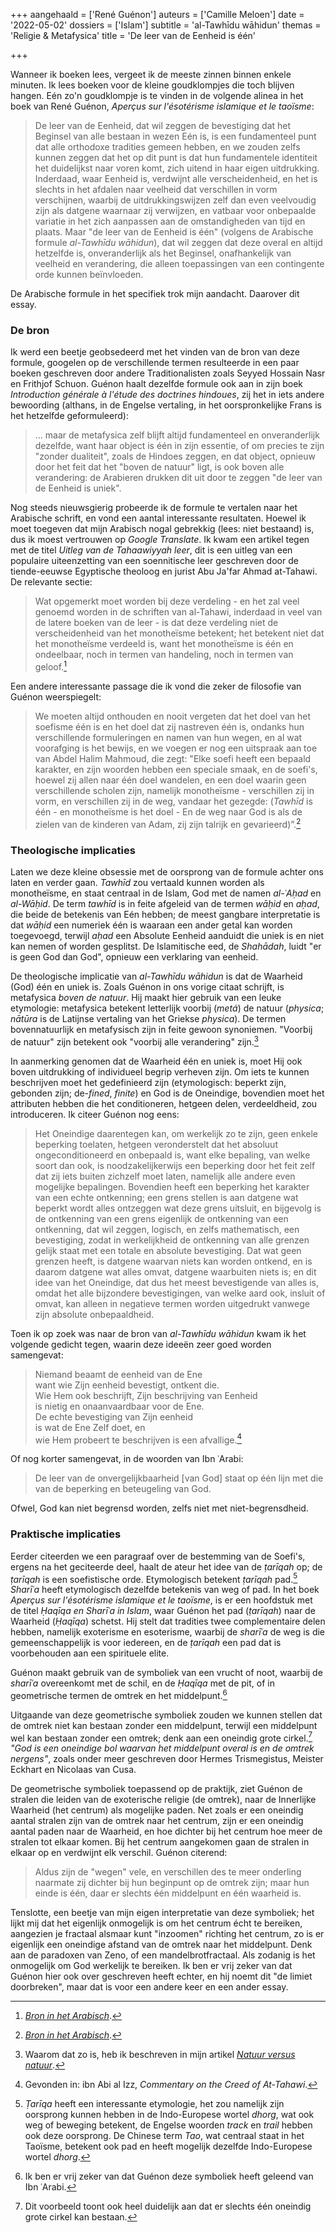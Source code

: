 +++
aangehaald = ['René Guénon']
auteurs = ['Camille Meloen']
date = '2022-05-02'
dossiers = ['Islam']
subtitle = 'al-Tawhīdu wāhidun'
themas = 'Religie & Metafysica'
title = 'De leer van de Eenheid is één'

+++


Wanneer ik boeken lees, vergeet ik de meeste zinnen binnen enkele minuten. Ik lees boeken voor de kleine goudklompjes die toch blijven hangen. Eén zo'n goudklompje is te vinden in de volgende alinea in het boek van René Guénon, _Aperçus sur l'ésotérisme islamique et le taoïsme_:

>De leer van de Eenheid, dat wil zeggen de bevestiging dat het Beginsel van alle bestaan in wezen Eén is, is een fundamenteel punt dat alle orthodoxe tradities gemeen hebben, en we zouden zelfs kunnen zeggen dat het op dit punt is dat hun fundamentele identiteit het duidelijkst naar voren komt, zich uitend in haar eigen uitdrukking. Inderdaad, waar Eenheid is, verdwijnt alle verscheidenheid, en het is slechts in het afdalen naar veelheid dat verschillen in vorm verschijnen, waarbij de uitdrukkingswijzen zelf dan even veelvoudig zijn als datgene waarnaar zij verwijzen, en vatbaar voor onbepaalde variatie in het zich aanpassen aan de omstandigheden van tijd en plaats. Maar "de leer van de Eenheid is één" (volgens de Arabische formule _al-Tawhīdu wāhidun_), dat wil zeggen dat deze overal en altijd hetzelfde is, onveranderlijk als het Beginsel, onafhankelijk van veelheid en verandering, die alleen toepassingen van een contingente orde kunnen beïnvloeden.

De Arabische formule in het specifiek trok mijn aandacht. Daarover dit essay.


### De bron

Ik werd een beetje geobsedeerd met het vinden van de bron van deze formule, googelen op de verschillende termen resulteerde in een paar boeken geschreven door andere Traditionalisten zoals Seyyed Hossain Nasr en Frithjof Schuon. Guénon haalt dezelfde formule ook aan in zijn boek _Introduction générale à l'étude des doctrines hindoues_, zij het in iets andere bewoording (althans, in de Engelse vertaling, in het oorspronkelijke Frans is het hetzelfde geformuleerd):

>... maar de metafysica zelf blijft altijd fundamenteel en onveranderlijk dezelfde, want haar object is één in zijn essentie, of om precies te zijn "zonder dualiteit", zoals de Hindoes zeggen, en dat object, opnieuw door het feit dat het "boven de natuur" ligt, is ook boven alle verandering: de Arabieren drukken dit uit door te zeggen "de leer van de Eenheid is uniek".

Nog steeds nieuwsgierig probeerde ik de formule te vertalen naar het Arabische schrift, en vond een aantal interessante resultaten. Hoewel ik moet toegeven dat mijn Arabisch nogal gebrekkig (lees: niet bestaand) is, dus ik moest vertrouwen op _Google Translate_. Ik kwam een artikel tegen met de titel _Uitleg van de Tahaawiyyah leer_, dit is een uitleg van een populaire uiteenzetting van een soennitische leer geschreven door de tiende-eeuwse Egyptische theoloog en jurist Abu Ja'far Ahmad at-Tahawi. De relevante sectie:

>Wat opgemerkt moet worden bij deze verdeling - en het zal veel genoemd worden in de schriften van al-Tahawi, inderdaad in veel van de latere boeken van de leer - is dat deze verdeling niet de verscheidenheid van het monotheïsme betekent; het betekent niet dat het monotheïsme verdeeld is, want het monotheïsme is één en ondeelbaar, noch in termen van handeling, noch in termen van geloof.[^1]

Een andere interessante passage die ik vond die zeker de filosofie van Guénon weerspiegelt:

>We moeten altijd onthouden en nooit vergeten dat het doel van het soefisme één is en het doel dat zij nastreven één is, ondanks hun verschillende formuleringen en namen van hun wegen, en al wat voorafging is het bewijs, en we voegen er nog een uitspraak aan toe van Abdel Halim Mahmoud, die zegt: "Elke soefi heeft een bepaald karakter, en zijn woorden hebben een speciale smaak, en de soefi's, hoewel zij allen naar één doel wandelen, en een doel waarin geen verschillende scholen zijn, namelijk monotheïsme - verschillen zij in vorm, en verschillen zij in de weg, vandaar het gezegde: (_Tawhīd_ is één - en monotheïsme is het doel - En de weg naar God is als de zielen van de kinderen van Adam, zij zijn talrijk en gevarieerd)”.[^2]


### Theologische implicaties

Laten we deze kleine obsessie met de oorsprong van de formule achter ons laten en verder gaan. _Tawhīd_ zou vertaald kunnen worden als monotheïsme, en staat centraal in de Islam, God met de namen _al-ʿAḥad_ en _al-Wāḥid_. De term _tawhīd_ is in feite afgeleid van de termen _wāḥid_ en _aḥad_, die beide de betekenis van Eén hebben; de meest gangbare interpretatie is dat _wāḥid_ een numeriek één is waaraan een ander getal kan worden toegevoegd, terwijl _aḥad_ een Absolute Eenheid aanduidt die uniek is en niet kan nemen of worden gesplitst. De Islamitische eed, de _Shahādah_, luidt "er is geen God dan God", opnieuw een verklaring van eenheid.

De theologische implicatie van _al-Tawhīdu wāhidun_ is dat de Waarheid (God) één en uniek is. Zoals Guénon in ons vorige citaat schrijft, is metafysica _boven de natuur_. Hij maakt hier gebruik van een leuke etymologie: metafysica betekent letterlijk voorbij (_metá_) de natuur (_physica_; _nātūra_ is de Latijnse vertaling van het Griekse _physica_). De termen bovennatuurlijk en metafysisch zijn in feite gewoon synoniemen. "Voorbij de natuur" zijn betekent ook "voorbij alle verandering" zijn.[^3]

In aanmerking genomen dat de Waarheid één en uniek is, moet Hij ook boven uitdrukking of individueel begrip verheven zijn. Om iets te kunnen beschrijven moet het gedefinieerd zijn (etymologisch: beperkt zijn, gebonden zijn; de-*fined*, _finite_) en God is de Oneindige, bovendien moet het attributen hebben die het conditioneren, hetgeen delen, verdeeldheid, zou introduceren. Ik citeer Guénon nog eens:

>Het Oneindige daarentegen kan, om werkelijk zo te zijn, geen enkele beperking toelaten, hetgeen veronderstelt dat het absoluut ongeconditioneerd en onbepaald is, want elke bepaling, van welke soort dan ook, is noodzakelijkerwijs een beperking door het feit zelf dat zij iets buiten zichzelf moet laten, namelijk alle andere even mogelijke bepalingen. Bovendien heeft een beperking het karakter van een echte ontkenning; een grens stellen is aan datgene wat beperkt wordt alles ontzeggen wat deze grens uitsluit, en bijgevolg is de ontkenning van een grens eigenlijk de ontkenning van een ontkenning, dat wil zeggen, logisch, en zelfs mathematisch, een bevestiging, zodat in werkelijkheid de ontkenning van alle grenzen gelijk staat met een totale en absolute bevestiging. Dat wat geen grenzen heeft, is datgene waarvan niets kan worden ontkend, en is daarom datgene wat alles omvat, datgene waarbuiten niets is; en dit idee van het Oneindige, dat dus het meest bevestigende van alles is, omdat het alle bijzondere bevestigingen, van welke aard ook, insluit of omvat, kan alleen in negatieve termen worden uitgedrukt vanwege zijn absolute onbepaaldheid.

Toen ik op zoek was naar de bron van _al-Tawhīdu wāhidun_ kwam ik het volgende gedicht tegen, waarin deze ideeën zeer goed worden samengevat:

>Niemand beaamt de eenheid van de Ene<br>want wie Zijn eenheid bevestigt, ontkent die.<br>Wie Hem ook beschrijft, Zijn beschrijving van Eenheid<br>is nietig en onaanvaardbaar voor de Ene.<br>De echte bevestiging van Zijn eenheid<br>is wat de Ene Zelf doet, en<br>wie Hem probeert te beschrijven is een afvallige.[^4]

Of nog korter samengevat, in de woorden van Ibn ʿArabi:

>De leer van de onvergelijkbaarheid [van God] staat op één lijn met die van de beperking en beteugeling van God.

Ofwel, God kan niet begrensd worden, zelfs niet met niet-begrensdheid.


### Praktische implicaties

Eerder citeerden we een paragraaf over de bestemming van de Soefi's, ergens na het geciteerde deel, haalt de ateur het idee van de _ṭarīqah_ op; de _ṭarīqah_ is een soefistische orde. Etymologisch betekent _ṭarīqah_ pad.[^5] _Sharīʿa_ heeft etymologisch dezelfde betekenis van weg of pad. In het boek _Aperçus sur l'ésotérisme islamique et le taoïsme_, is er een hoofdstuk met de titel _Ḥaqīqa en Sharīʿa in Islam_, waar Guénon het pad (_ṭarīqah_) naar de Waarheid (_Ḥaqīqa_) schetst. Hij stelt dat tradities twee complementaire delen hebben, namelijk exoterisme en esoterisme, waarbij de _sharīʿa_ de weg is die gemeenschappelijk is voor iedereen, en de _ṭarīqah_ een pad dat is voorbehouden aan een spirituele elite.

Guénon maakt gebruik van de symboliek van een vrucht of noot, waarbij de _sharīʿa_ overeenkomt met de schil, en de _Ḥaqīqa_ met de pit, of in geometrische termen de omtrek en het middelpunt.[^6]

Uitgaande van deze geometrische symboliek zouden we kunnen stellen dat de omtrek niet kan bestaan zonder een middelpunt, terwijl een middelpunt wel kan bestaan zonder een omtrek; denk aan een oneindig grote cirkel.[^7] _"God is een oneindige bol waarvan het middelpunt overal is en de omtrek nergens"_, zoals onder meer geschreven door Hermes Trismegistus, Meister Eckhart en Nicolaas van Cusa.

De geometrische symboliek toepassend op de praktijk, ziet Guénon de stralen die leiden van de exoterische religie (de omtrek), naar de Innerlijke Waarheid (het centrum) als mogelijke paden. Net zoals er een oneindig aantal stralen zijn van de omtrek naar het centrum, zijn er een oneindig aantal paden naar de Waarheid, en hoe dichter bij het centrum hoe meer de stralen tot elkaar komen. Bij het centrum aangekomen gaan de stralen in elkaar op en verdwijnt elk verschil. Guénon citerend:

>Aldus zijn de "wegen" vele, en verschillen des te meer onderling naarmate zij dichter bij hun beginpunt op de omtrek zijn; maar hun einde is één, daar er slechts één middelpunt en één waarheid is.

Tenslotte, een beetje van mijn eigen interpretatie van deze symboliek; het lijkt mij dat het eigenlijk onmogelijk is om het centrum écht te bereiken, aangezien je fractaal alsmaar kunt "inzoomen" richting het centrum, zo is er eigenlijk een oneindige afstand van de omtrek naar het middelpunt. Denk aan de paradoxen van Zeno, of een mandelbrotfractaal. Als zodanig is het onmogelijk om God werkelijk te bereiken. Ik ben er vrij zeker van dat Guénon hier ook over geschreven heeft echter, en hij noemt dit "de limiet doorbreken", maar dat is voor een andere keer en een ander essay.


[^1]: _[Bron in het Arabisch](https://audio.islamweb.net/audio/index.php?page=FullContent&audioid=212161)_.
[^2]: _[Bron in het Arabisch]( http://alhesn.net/play-11741.html)_.
[^3]: Waarom dat zo is, heb ik beschreven in mijn artikel _[Natuur versus natuur](https://reactionair.nl/artikelen/natuur-versus-natuur/)_.
[^4]: Gevonden in: ibn Abi al Izz, _Commentary on the Creed of At-Tahawi_.
[^5]: _Ṭarīqa_ heeft een interessante etymologie, het zou namelijk zijn oorsprong kunnen hebben in de Indo-Europese wortel _dhorg_, wat ook weg of beweging betekent, de Engelse woorden _track_ en _trail_ hebben ook deze oorsprong. De Chinese term _Tao_, wat centraal staat in het Taoïsme, betekent ook pad en heeft mogelijk dezelfde Indo-Europese wortel _dhorg_.
[^6]: Ik ben er vrij zeker van dat Guénon deze symboliek heeft geleend van Ibn ʿArabi.
[^7]: Dit voorbeeld toont ook heel duidelijk aan dat er slechts één oneindig grote cirkel kan bestaan.
